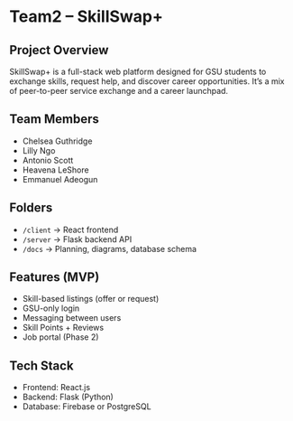 # Team2 – SkillSwap+

## Project Overview
SkillSwap+ is a full-stack web platform designed for GSU students to exchange skills, request help, and discover career opportunities. It’s a mix of peer-to-peer service exchange and a career launchpad.

## Team Members
- Chelsea Guthridge
- Lilly Ngo
- Antonio Scott
- Heavena LeShore
- Emmanuel Adeogun

## Folders
- `/client` → React frontend
- `/server` → Flask backend API
- `/docs` → Planning, diagrams, database schema

## Features (MVP)
- Skill-based listings (offer or request)
- GSU-only login
- Messaging between users
- Skill Points + Reviews
- Job portal (Phase 2)

## Tech Stack
- Frontend: React.js
- Backend: Flask (Python)
- Database: Firebase or PostgreSQL

